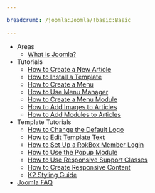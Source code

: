 ```yaml
---

breadcrumb: /joomla:Joomla/!basic:Basic

---
```


* Areas
	* [What is Joomla?](../platform/INDEX.md)
* Tutorials
	* [How to Create a New Article](how_to_create_an_article.md)
	* [How to Install a Template](../platform/templates.md#installing-a-template-using-rocketlauncher)
	* [How to Create a Menu](menu_manager.md#how-to-create-a-menu)
	* [How to Use Menu Manager](menu_manager.md#managing-your-menus)
	* [How to Create a Menu Module](menu_manager.md#creating-menu-modules)
	* [How to Add Images to Articles](adding_images.md#adding-images-to-articles)
	* [How to Add Modules to Articles](how_to_add_a_module_to_an_article.md)
* Template Tutorials
	* [How to Change the Default Logo](how_to_edit_the_logo.md)
	* [How to Edit Template Text](how_to_edit_template_text.md)
	* [How to Set Up a RokBox Member Login](how_to_set_up_a_rokbox_member_login.md)
	* [How to Use the Popup Module](how_to_use_popup_module.md)
	* [How to Use Responsive Support Classes](responsive_support_classes.md)
	* [How to Create Responsive Content](creating_responsive_content.md)
	* [K2 Styling Guide](k2_styling_guide.md)
* [Joomla FAQ](faq.md)